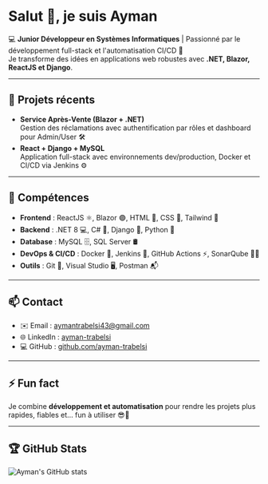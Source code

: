 # Salut 👋, je suis Ayman

💻 **Junior Développeur en Systèmes Informatiques** | Passionné par le développement full-stack et l'automatisation CI/CD 🚀  
Je transforme des idées en applications web robustes avec **.NET, Blazor, ReactJS et Django**.

---

## 🔭 Projets récents
- **Service Après-Vente (Blazor + .NET)**  
  Gestion des réclamations avec authentification par rôles et dashboard pour Admin/User 🛠️  
- **React + Django + MySQL**  
  Application full-stack avec environnements dev/production, Docker et CI/CD via Jenkins ⚙️  

---

## 🌱 Compétences
- **Frontend** : ReactJS ⚛️, Blazor 🟣, HTML 📝, CSS 🎨, Tailwind 💨  
- **Backend** : .NET 8 💻, C# 🔹, Django 🐍, Python 🐍  
- **Database** : MySQL 🗄️, SQL Server 🛢️  
- **DevOps & CI/CD** : Docker 🐳, Jenkins 🔧, GitHub Actions ⚡, SonarQube 🕵️‍♂️  
- **Outils** : Git 🌿, Visual Studio 🖥️, Postman 📬

---

## 📫 Contact
- ✉️ Email : [aymantrabelsi43@gmail.com](mailto:aymantrabelsi43@gmail.com)  
- 🌐 LinkedIn : [ayman-trabelsi](https://www.linkedin.com/in/ayman-trabelsi)  
- 💻 GitHub : [github.com/ayman-trabelsi](https://github.com/ayman-trabelsi)

---

## ⚡ Fun fact
Je combine **développement et automatisation** pour rendre les projets plus rapides, fiables et… fun à utiliser 😎🎯  

---

## 🏆 GitHub Stats
![Ayman's GitHub stats](https://github-readme-stats.vercel.app/api?username=ayman-trabelsi&show_icons=true&theme=radical)
